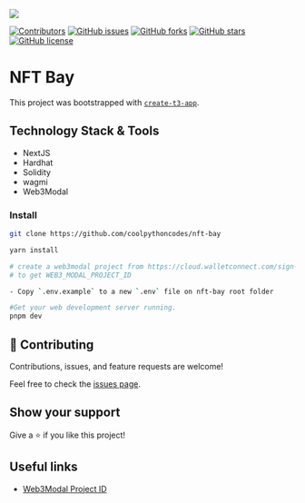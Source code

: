 
<!-- PROJECT SHIELDS -->
<!--
*** I'm using markdown "reference style" links for readability.
*** Reference links are enclosed in brackets [ ] instead of parentheses ( ).
*** See the bottom of this document for the declaration of the reference variables
*** for contributors-url, forks-url, etc. This is an optional, concise syntax you may use.
*** https://www.markdownguide.org/basic-syntax/#reference-style-links
-->

![](https://img.shields.io/badge/Hackathon-blueviolet)

[![Contributors][contributors-shield]][contributors-url]
[![GitHub issues][issues-shield]][issues-url]
[![GitHub forks][forks-shield]][forks-url]
[![GitHub stars][star-shield]][star-url]
[![GitHub license][license-shield]][license-url]



# NFT Bay 

This project was bootstrapped with [`create-t3-app`](https://create.t3.gg/).

## Technology Stack & Tools

- NextJS
- Hardhat
- Solidity
- wagmi
- Web3Modal

### Install
```bash
git clone https://github.com/coolpythoncodes/nft-bay

yarn install

# create a web3modal project from https://cloud.walletconnect.com/sign-in 
# to get WEB3_MODAL_PROJECT_ID

- Copy `.env.example` to a new `.env` file on nft-bay root folder

#Get your web development server running.
pnpm dev
```

## 🤝 Contributing

Contributions, issues, and feature requests are welcome!

Feel free to check the [issues page](../../issues/).

## Show your support

Give a ⭐ if you like this project!

## Useful links

- [Web3Modal Project ID](https://cloud.walletconnect.com/sign-in)


[contributors-shield]: https://img.shields.io/github/contributors/coolpythoncodes/nft-bay?style=for-the-badge
[contributors-url]: https://github.com/coolpythoncodes/nft-bay/graphs/contributors
[issues-shield]: https://img.shields.io/github/issues/coolpythoncodes/nft-bay?style=for-the-badge
[issues-url]: https://github.com/coolpythoncodes/nft-bay/issues
[forks-shield]: https://img.shields.io/github/forks/coolpythoncodes/nft-bay?style=for-the-badge
[forks-url]: https://github.com/coolpythoncodes/nft-bay/network
[star-shield]: https://img.shields.io/github/stars/coolpythoncodes/nft-bay?style=for-the-badge
[star-url]: https://github.com/coolpythoncodes/nft-bay/stargazers
[license-shield]: https://img.shields.io/github/license/coolpythoncodes/nft-bay?style=for-the-badge
[license-url]: https://github.com/coolpythoncodes/nft-bay/blob/main/LICENSE.md